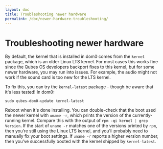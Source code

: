 ```yaml
---
layout: doc
title: Troubleshooting newer hardware
permalink: /doc/newer-hardware-troubleshooting/
---
```


Troubleshooting newer hardware
==============================

By default, the kernel that is installed in dom0 comes from the `kernel` package, which is an older Linux LTS kernel.
For most cases this works fine since the Qubes OS developers backport fixes to this kernel, but for some newer hardware, you may run into issues.
For example, the audio might not work if the sound card is too new for the LTS kernel.

To fix this, you can try the `kernel-latest` package - though be aware that it's less tested!
In dom0:

~~~
sudo qubes-dom0-update kernel-latest
~~~

Reboot when it's done installing.
You can double-check that the boot used the newer kernel with `uname -r`, which prints the version of the currently-running kernel.
Compare this with the output of `rpm -qi kernel | grep Version`.
If the start of `uname -r` matches one of the versions printed by `rpm`, then you're still using the Linux LTS kernel, and you'll probably need to manually fix your boot settings.
If `uname -r` reports a higher version number, then you've successfully booted with the kernel shipped by `kernel-latest`.
